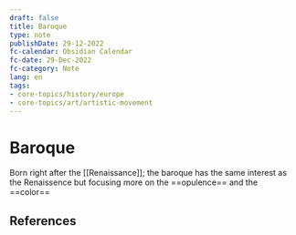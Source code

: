 ```yaml
---
draft: false
title: Baroque
type: note
publishDate: 29-12-2022
fc-calendar: Obsidian Calendar
fc-date: 29-Dec-2022
fc-category: Note
lang: en
tags:
- core-topics/history/europe
- core-topics/art/artistic-movement
---
```


# Baroque

Born right after the [[Renaissance]]; the baroque has the same interest as the Renaissence but focusing more on the ==opulence== and the ==color== 



## References
